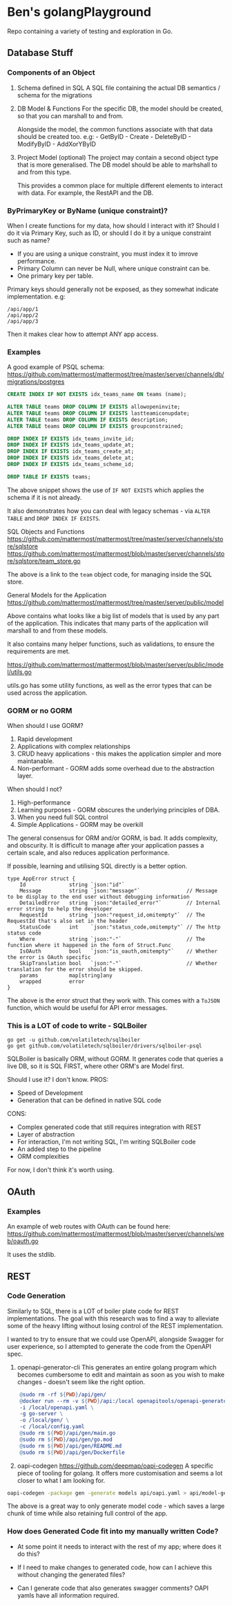 # Ben's golangPlayground
Repo containing a variety of testing and exploration in Go.

## Database Stuff

### Components of an Object
1. Schema defined in SQL
    A SQL file containing the actual DB semantics / schema for the migrations
2. DB Model & Functions
    For the specific DB, the model should be created, so that you can marshall to and from.

    Alongside the model, the common functions associate with that data should be created too.
    e.g:
        - GetByID
        - Create
        - DeleteByID
        - ModifyByID
        - AddXorYByID
3. Project Model (optional)
    The project may contain a second object type that is more generalised. The DB model should be able to marhshall to and from this type.

    This provides a common place for multiple different elements to interact with data. For example, the RestAPI and the DB.


### ByPrimaryKey or ByName (unique constraint)?
When I create functions for my data, how should I interact with it? Should I do it via Primary Key, such as ID, or should I do it by a unique constraint such as name?

- If you are using a unique constraint, you must index it to imrove performance.
- Primary Column can never be Null, where unique constraint can be.
- One primary key per table.

Primary keys should generally not be exposed, as they somewhat indicate implementation. e.g:
```
/api/app/1
/api/app/2
/api/app/3
```
Then it makes clear how to attempt ANY app access.

### Examples
A good example of PSQL schema:
https://github.com/mattermost/mattermost/tree/master/server/channels/db/migrations/postgres

```sql
CREATE INDEX IF NOT EXISTS idx_teams_name ON teams (name);

ALTER TABLE teams DROP COLUMN IF EXISTS allowopeninvite;
ALTER TABLE teams DROP COLUMN IF EXISTS lastteamiconupdate;
ALTER TABLE teams DROP COLUMN IF EXISTS description;
ALTER TABLE teams DROP COLUMN IF EXISTS groupconstrained;

DROP INDEX IF EXISTS idx_teams_invite_id;
DROP INDEX IF EXISTS idx_teams_update_at;
DROP INDEX IF EXISTS idx_teams_create_at;
DROP INDEX IF EXISTS idx_teams_delete_at;
DROP INDEX IF EXISTS idx_teams_scheme_id;

DROP TABLE IF EXISTS teams;
```

The above snippet shows the use of `IF NOT EXISTS` which applies the schema if it is not already.

It also demonstrates how you can deal with legacy schemas - via `ALTER TABLE` and `DROP INDEX IF EXISTS`.


SQL Objects and Functions
https://github.com/mattermost/mattermost/tree/master/server/channels/store/sqlstore
https://github.com/mattermost/mattermost/blob/master/server/channels/store/sqlstore/team_store.go

The above is a link to the `team` object code, for managing inside the SQL store. 




General Models for the Application
https://github.com/mattermost/mattermost/tree/master/server/public/model

Above contains what looks like a big list of models that is used by any part of the application. This indicates that many parts of the application will marshall to and from these models.

It also contains many helper functions, such as validations, to ensure the requirements are met.


https://github.com/mattermost/mattermost/blob/master/server/public/model/utils.go

utils.go has some utility functions, as well as the error types that can be used across the application.

### GORM or no GORM
When should I use GORM?
1. Rapid development
2. Applications with complex relationships
3. CRUD heavy applications - this makes the application simpler and more maintanable.
4. Non-performant - GORM adds some overhead due to the abstraction layer.

When should I not?
1. High-performance
2. Learning purposes - GORM obscures the underlying principles of DBA.
3. When you need full SQL control
4. Simple Applications - GORM may be overkill 

The general consensus for ORM and/or GORM, is bad. It adds complexity, and obscurity. It is difficult to manage after your application passes a certain scale, and also reduces application performance.

If possible, learning and utilising SQL directly is a better option.

```golang
type AppError struct {
	Id              string `json:"id"`
	Message         string `json:"message"`               // Message to be display to the end user without debugging information
	DetailedError   string `json:"detailed_error"`        // Internal error string to help the developer
	RequestId       string `json:"request_id,omitempty"`  // The RequestId that's also set in the header
	StatusCode      int    `json:"status_code,omitempty"` // The http status code
	Where           string `json:"-"`                     // The function where it happened in the form of Struct.Func
	IsOAuth         bool   `json:"is_oauth,omitempty"`    // Whether the error is OAuth specific
	SkipTranslation bool   `json:"-"`                     // Whether translation for the error should be skipped.
	params          map[string]any
	wrapped         error
}
```

The above is the error struct that they work with. This comes with a `ToJSON` function, which would be useful for API error messages.

### This is a LOT of code to write - SQLBoiler

```
go get -u github.com/volatiletech/sqlboiler
go get github.com/volatiletech/sqlboiler/drivers/sqlboiler-psql
```

SQLBoiler is basically ORM, without GORM. It generates code that queries a live DB, so it is SQL FIRST, where other ORM's are Model first.

Should I use it? I don't know.
PROS:
- Speed of Development
- Generation that can be defined in native SQL code 

CONS:
- Complex generated code that still requires integration with REST
- Layer of abstraction
- For interaction, I'm not writing SQL, I'm writing SQLBoiler code 
- An added step to the pipeline
- ORM complexities

For now, I don't think it's worth using.

## OAuth

### Examples
An example of web routes with OAuth can be found here:
https://github.com/mattermost/mattermost/blob/master/server/channels/web/oauth.go

It uses the stdlib. 


## REST
### Code Generation
Similarly to SQL, there is a LOT of boiler plate code for REST implementations. The goal with this research was to find a way to alleviate some of the heavy lifting without losing control of the REST implementation.

I wanted to try to ensure that we could use OpenAPI, alongside Swagger for user experience, so I attempted to generate the code from the OpenAPI spec.

1. openapi-generator-cli
This generates an entire golang program which becomes cumbersome to edit and maintain as soon as you wish to make changes - doesn't seem like the right option.

```makefile
	@sudo rm -rf ${PWD}/api/gen/
	@docker run --rm -v ${PWD}/api:/local openapitools/openapi-generator-cli generate \
    -i /local/openapi.yaml \
    -g go-server \
    -o /local/gen/ \
    -c /local/config.yaml
	@sudo rm ${PWD}/api/gen/main.go
	@sudo rm ${PWD}/api/gen/go.mod
	@sudo rm ${PWD}/api/gen/README.md
	@sudo rm ${PWD}/api/gen/Dockerfile
```
2. oapi-codegen
https://github.com/deepmap/oapi-codegen
A specific piece of tooling for golang.
It offers more customisation and seems a lot closer to what I am looking for.
```bash
oapi-codegen -package gen -generate models api/oapi.yaml > api/model-gen.go
```
The above is a great way to only generate model code - which saves a large chunk of time while also retaining full control of the app.



### How does Generated Code fit into my manually written Code?

- At some point it needs to interact with the rest of my app; where does it do this?



- If I need to make changes to generated code, how can I achieve this without changing the generated files?



- Can I generate code that also generates swagger comments?
OAPI yamls have all information required. 
